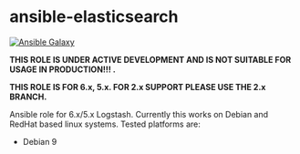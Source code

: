 # ansible-elasticsearch
[![Ansible Galaxy](https://img.shields.io/badge/ansible--galaxy-elastic.elasticsearch-blue.svg)](https://galaxy.ansible.com/elastic/elasticsearch/)

**THIS ROLE IS UNDER ACTIVE DEVELOPMENT AND IS NOT SUITABLE FOR USAGE IN PRODUCTION!!! .**

**THIS ROLE IS FOR 6.x, 5.x. FOR 2.x SUPPORT PLEASE USE THE 2.x BRANCH.**

Ansible role for 6.x/5.x Logstash.  Currently this works on Debian and RedHat based linux systems.  Tested platforms are:

* Debian 9

